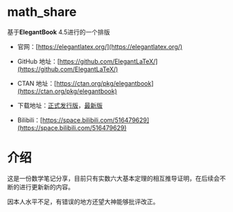 # math_share

基于**ElegantBook** 4.5进行的一个排版

- 官网：[https://elegantlatex.org/](https://elegantlatex.org/)

- GitHub 地址：[https://github.com/ElegantLaTeX/](https://github.com/ElegantLaTeX/)

- CTAN 地址：[https://ctan.org/pkg/elegantbook](https://ctan.org/pkg/elegantbook)

- 下载地址：[正式发行版](https://github.com/ElegantLaTeX/ElegantBook/releases)，[最新版](https://github.com/ElegantLaTeX/ElegantBook/archive/master.zip)

- Bilibili：[https://space.bilibili.com/516479629](https://space.bilibili.com/516479629)

# 介绍

这是一份数学笔记分享，目前只有实数六大基本定理的相互推导证明，在后续会不断的进行更新新的内容。

因本人水平不足，有错误的地方还望大神能够批评改正。
